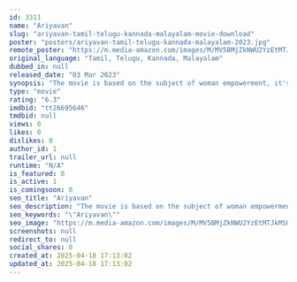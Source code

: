 ```yaml
---
id: 3311
name: "Ariyavan"
slug: "ariyavan-tamil-telugu-kannada-malayalam-movie-download"
poster: "posters/ariyavan-tamil-telugu-kannada-malayalam-2023.jpg"
remote_poster: "https://m.media-amazon.com/images/M/MV5BMjZkNWU2YzEtMTJkMS00OThiLWE0MjQtODZjNzgwZjY5ZTI2XkEyXkFqcGdeQXVyMTE0MzY4MzA4._V1_SX300.jpg"
original_language: "Tamil, Telugu, Kannada, Malayalam"
dubbed_in: null
released_date: "03 Mar 2023"
synopsis: "The movie is based on the subject of woman empowerment, it's based on real incidents about how girls get caught by cheaters, blackmailed and used, the movies shows how girls should handle such situation and protect themselves."
type: "movie"
rating: "6.3"
imdbid: "tt26695646"
tmdbid: null
views: 0
likes: 0
dislikes: 0
author_id: 1
trailer_url: null
runtime: "N/A"
is_featured: 0
is_active: 1
is_comingsoon: 0
seo_title: "Ariyavan"
seo_description: "The movie is based on the subject of woman empowerment, it's based on real incidents about how girls get caught by cheaters, blackmailed and used, the movies shows how girls should handle such situation and protect themselves."
seo_keywords: "\"Ariyavan\""
seo_image: "https://m.media-amazon.com/images/M/MV5BMjZkNWU2YzEtMTJkMS00OThiLWE0MjQtODZjNzgwZjY5ZTI2XkEyXkFqcGdeQXVyMTE0MzY4MzA4._V1_SX300.jpg"
screenshots: null
redirect_to: null
social_shares: 0
created_at: 2025-04-18 17:13:02
updated_at: 2025-04-18 17:13:02
---
```


